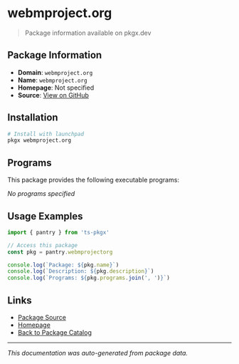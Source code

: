 # webmproject.org

> Package information available on pkgx.dev

## Package Information

- **Domain**: `webmproject.org`
- **Name**: `webmproject.org`
- **Homepage**: Not specified
- **Source**: [View on GitHub](https://github.com/pkgxdev/pantry/tree/main/projects/webmproject.org/package.yml)

## Installation

```bash
# Install with launchpad
pkgx webmproject.org
```

## Programs

This package provides the following executable programs:

*No programs specified*

## Usage Examples

```typescript
import { pantry } from 'ts-pkgx'

// Access this package
const pkg = pantry.webmprojectorg

console.log(`Package: ${pkg.name}`)
console.log(`Description: ${pkg.description}`)
console.log(`Programs: ${pkg.programs.join(', ')}`)
```

## Links

- [Package Source](https://github.com/pkgxdev/pantry/tree/main/projects/webmproject.org/package.yml)
- [Homepage](#)
- [Back to Package Catalog](../package-catalog.md)

---

*This documentation was auto-generated from package data.*
